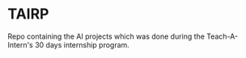 # TAIRP
Repo containing the AI projects which was done during the Teach-A-Intern's 30 days internship program.
